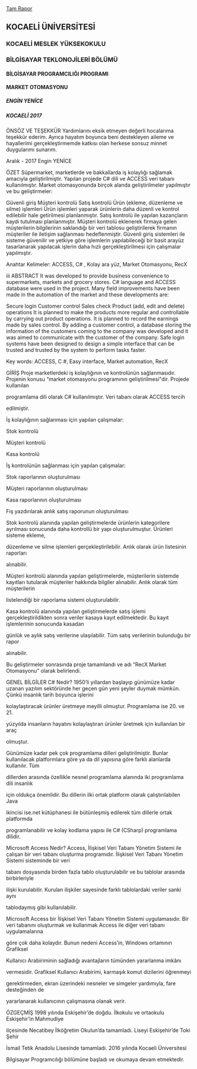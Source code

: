 [Tam Rapor](https://github.com/nginY26/RecX-Market-Otomasyonu/blob/master/Rapor.pdf "Projenin detaylı anlatımı için tıklayınız.")

## KOCAELİ ÜNİVERSİTESİ
###  KOCAELİ MESLEK YÜKSEKOKULU
###  BİLGİSAYAR TEKLONOJİLERİ BÖLÜMÜ
#### BİLGİSAYAR PROGRAMCILIĞI PROGRAMI
#### MARKET OTOMASYONU
##### ENGİN YENİCE
##### KOCAELİ 2017
ÖNSÖZ VE TEŞEKKÜR
Yardımlarını eksik etmeyen değerli hocalarıma teşekkür ederim. Ayrıca hayatım
boyunca beni destekleyen aileme ve hayallerimi gerçekleştirmemde katkısı olan
herkese sonsuz minnet duygularımı sunarım.

Aralık - 2017 Engin YENİCE

ÖZET
Süpermarket, marketlerde ve bakkallarda iş kolaylığı sağlamak amacıyla
geliştirilmiştir. Yapılan projede C# dili ve ACCESS veri tabanı kullanılmıştır. Market
otomasyonunda birçok alanda geliştirilmeler yapılmıştır ve bu geliştirmeler:

Güvenli giriş
Müşteri kontrolü
Satış kontrolü
Ürün (ekleme, düzenleme ve silme) işlemleri
Ürün işlemleri yaparak ürünlerin daha düzenli ve kontrol edilebilir hale getirilmesi
planlanmıştır. Satış kontrolü ile yapılan kazançların kaydı tutulması planlanmıştır.
Müşteri kontrolü eklenerek firmaya gelen müşterilerin bilgilerinin saklandığı bir veri
tablosu geliştirilerek firmanın müşteriler ile iletişim sağlanması hedeflenmiştir.
Güvenli giriş sistemleri ile sisteme güvenilir ve yetkiye göre işlemlerin yapılabileceği
bir basit arayüz tasarlanarak yapılacak işlerin daha hızlı gerçekleştirilmesi için
çalışmalar yapılmıştır.

Anahtar Kelimeler: ACCESS, C# , Kolay ara yüz, Market Otomasyonu, RecX

iii
ABSTRACT
It was developed to provide business convenience to supermarkets, markets and
grocery stores. C# language and ACCESS database were used in the project. Many
field improvements have been made in the automation of the market and these
developments are:

Secure login
Customer control
Sales check
Product (add, edit and delete) operations
It is planned to make the products more regular and controllable by carrying out
product operations. It is planned to record the earnings made by sales control. By
adding a customer control, a database storing the information of the customers coming
to the company was developed and it was aimed to communicate with the customer of
the company. Safe login systems have been designed to design a simple interface that
can be trusted and trusted by the system to perform tasks faster.

Key words: ACCESS, C #, Easy interface, Market automation, RecX

GİRİŞ
Proje marketlerdeki iş kolaylığının ve kontrolünün sağlanmasıdır. Projenin
konusu “market otomasyonu programının geliştirilmesi"dir. Projede kullanılan

programlama dili olarak C# kullanılmıştır. Veri tabanı olarak ACCESS tercih

edilmiştir.

İş kolaylığının sağlanması için yapılan çalışmalar:

Stok kontrolü

Müşteri kontrolü

Kasa kontrolü

İş kontrolünün sağlanması için yapılan çalışmalar:

Stok raporlarının oluşturulması

Müşteri raporlarının oluşturulması

Kasa raporlarının oluşturulması

Fiş yazdırılarak anlık satış raporunun oluşturulması

Stok kontrolü alanında yapılan geliştirmelerde ürünlerin kategorilere ayrılması
sonucunda daha kontrollü bir yapı oluşturulmuştur. Ürünleri sisteme ekleme,

düzenleme ve silme işlemleri gerçekleştirilebilir. Anlık olarak ürün listesinin raporları

alınabilir.

Müşteri kontrolü alanında yapılan geliştirmelerde, müşterilerin sistemde
kayıtları tutularak müşteriler hakkında bilgiler alınabilir. Anlık olarak tüm müşterilerin

listelendiği bir raporlama sistemi oluşturulabilir.

Kasa kontrolü alanında yapılan geliştirmelerde satış işlemi gerçekleştirildikten
sonra veriler kasaya kayıt edilmektedir. Bu kayıt işlemlerinin sonucunda kasadan

günlük ve aylık satış verilerine ulaşılabilir. Tüm satış verilerinin bulunduğu bir rapor

alınabilir.

Bu geliştirmeler sonrasında proje tamamlandı ve adı “RecX Market
Otomasyonu” olarak belirlendi.

GENEL BİLGİLER
C# Nedir?
1950’li yıllardan başlayıp günümüze kadar uzanan yazılım sektöründe her
geçen gün yeni şeyler duymak mümkün. Çünkü insanlık tarih boyunca işlerini

kolaylaştıracak ürünler üretmeye meyilli olmuştur. Programlama ise 20. ve 21.

yüzyılda insanların hayatını kolaylaştıran ürünler üretmek için kullanılan bir araç

olmuştur.

Günümüze kadar pek çok programlama dilleri geliştirilmiştir. Bunlar
kullanılacak platformlara göre ya da dil yapısına göre farklı alanlarda kullanılır. Tüm

dillerden arasında özellikle nesnel programlama alanında iki programlama dili insanlık

için oldukça önemlidir. Bu dillerin ilki ortak platform olarak çalıştırılabilen Java

ikincisi ise.net kütüphanesi ile bütünleşmiş edilerek tüm dillerle ortak platformda

programlanabilir ve kolay kodlama yapısı ile C# (CSharp) programlama dilidir.

Microsoft Access Nedir?
Access, İlişkisel Veri Tabanı Yönetim Sistemi ile çalışan bir veri tabanı
oluşturma programıdır. İlişkisel Veri Tabanı Yönetim Sistemi sisteminde bir veri

tabanı dosyasında birden fazla tablo oluşturulabilir ve bu tablolar arasında birbirleriyle

ilişki kurulabilir. Kurulan ilişkiler sayesinde farklı tablolardaki veriler sanki aynı

tablodaymış gibi kullanılabilir.

Microsoft Access bir İlişkisel Veri Tabanı Yönetim Sistemi uygulamasıdır. Bir
veri tabanını oluşturmak ve kullanmak Access ile diğer veri tabanı uygulamalarına

göre çok daha kolaydır. Bunun nedeni Access’in, Windows ortamının Grafiksel

Kullanıcı Arabiriminin sağladığı avantajların tümünden yararlanma imkânı

vermesidir. Grafiksel Kullanıcı Arabirimi, karmaşık komut dizilerini öğrenmeyi

gerektirmeden, ekran üzerindeki nesneler ve simgeler yardımıyla, fare desteğinden de

yararlanarak kullanıcının çalışmasına olanak verir.


ÖZGEÇMİŞ
1998 yılında Eskişehir’de doğdu. İlkokulu ve ortaokulu Eskişehir’in Mahmudiye

ilçesinde Necatibey İlköğretim Okulun’da tamamladı. Liseyi Eskişehir’de Toki Şehir

İsmail Tetik Anadolu Lisesinde tamamladı. 2016 yılında Kocaeli Üniversitesi

Bilgisayar Programcılığı bölümüne başladı ve okumaya devam etmektedir.
